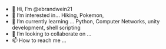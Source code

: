 - 👋 Hi, I’m @ebrandwein21
- 👀 I’m interested in... Hiking, Pokemon, 
- 🌱 I’m currently learning ... Python, Computer Networks, unity development, shell scripting
- 💞️ I’m looking to collaborate on ... 
- 📫 How to reach me ...

<!---
ebrandwein21/ebrandwein21 is a ✨ special ✨ repository because its `README.md` (this file) appears on your GitHub profile.
You can click the Preview link to take a look at your changes.
--->
